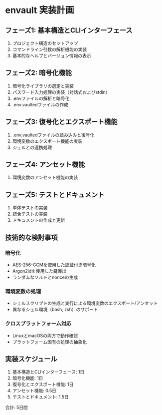 # envault 実装計画

## フェーズ1: 基本構造とCLIインターフェース

1. プロジェクト構造のセットアップ
2. コマンドライン引数の解析機能の実装
3. 基本的なヘルプとバージョン情報の表示

## フェーズ2: 暗号化機能

1. 暗号化ライブラリの選定と実装
2. パスワード入力処理の実装（対話式およびstdin）
3. .envファイルの解析と暗号化
4. .env.vaultedファイルの作成

## フェーズ3: 復号化とエクスポート機能

1. .env.vaultedファイルの読み込みと復号化
2. 環境変数のエクスポート機能の実装
3. シェルとの連携処理

## フェーズ4: アンセット機能

1. 環境変数のアンセット機能の実装

## フェーズ5: テストとドキュメント

1. 単体テストの実装
2. 統合テストの実装
3. ドキュメントの作成と更新

## 技術的な検討事項

### 暗号化

- AES-256-GCMを使用した認証付き暗号化
- Argon2idを使用した鍵導出
- ランダムなソルトとnonceの生成

### 環境変数の処理

- シェルスクリプトの生成と実行による環境変数のエクスポート/アンセット
- 異なるシェル環境（bash, zsh）のサポート

### クロスプラットフォーム対応

- LinuxとmacOSの両方で動作確認
- プラットフォーム固有の処理の抽象化

## 実装スケジュール

1. 基本構造とCLIインターフェース: 1日
2. 暗号化機能: 1日
3. 復号化とエクスポート機能: 1日
4. アンセット機能: 0.5日
5. テストとドキュメント: 1.5日

合計: 5日間

